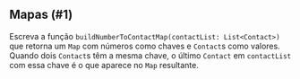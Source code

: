 ## Mapas (#1)

Escreva a função `buildNumberToContactMap(contactList: List<Contact>)` que retorna um `Map` com números como chaves e `Contact`s como valores. Quando dois `Contact`s têm a mesma chave, o último `Contact` em `contactList` com essa chave é o que aparece no `Map` resultante.